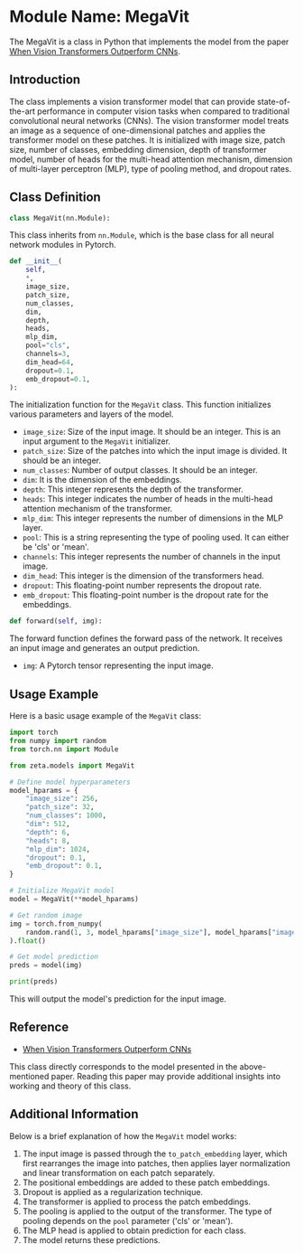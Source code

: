 # Module Name: MegaVit

The MegaVit is a class in Python that implements the model from the paper [When Vision Transformers Outperform CNNs](https://arxiv.org/abs/2106.14759). 

## Introduction

The class implements a vision transformer model that can provide state-of-the-art performance in computer vision tasks when compared to traditional convolutional neural networks (CNNs). The vision transformer model treats an image as a sequence of one-dimensional patches and applies the transformer model on these patches. It is initialized with image size, patch size, number of classes, embedding dimension, depth of transformer model, number of heads for the multi-head attention mechanism, dimension of multi-layer perceptron (MLP), type of pooling method, and dropout rates.

## Class Definition

```python
class MegaVit(nn.Module):
```

This class inherits from `nn.Module`, which is the base class for all neural network modules in Pytorch.

```python
def __init__(
    self,
    *,
    image_size,
    patch_size,
    num_classes,
    dim,
    depth,
    heads,
    mlp_dim,
    pool="cls",
    channels=3,
    dim_head=64,
    dropout=0.1,
    emb_dropout=0.1,
):
```

The initialization function for the `MegaVit` class. This function initializes various parameters and layers of the model.

- `image_size`: Size of the input image. It should be an integer. This is an input argument to the `MegaVit` initializer.
- `patch_size`: Size of the patches into which the input image is divided. It should be an integer.
- `num_classes`: Number of output classes. It should be an integer.
- `dim`: It is the dimension of the embeddings.
- `depth`: This integer represents the depth of the transformer.
- `heads`: This integer indicates the number of heads in the multi-head attention mechanism of the transformer.
- `mlp_dim`: This integer represents the number of dimensions in the MLP layer.
- `pool`: This is a string representing the type of pooling used. It can either be 'cls' or 'mean'.
- `channels`: This integer represents the number of channels in the input image.
- `dim_head`: This integer is the dimension of the transformers head.
- `dropout`: This floating-point number represents the dropout rate.
- `emb_dropout`: This floating-point number is the dropout rate for the embeddings.

```python
def forward(self, img):
```

The forward function defines the forward pass of the network. It receives an input image and generates an output prediction.

- `img`: A Pytorch tensor representing the input image.

## Usage Example

Here is a basic usage example of the `MegaVit` class:

```python
import torch
from numpy import random
from torch.nn import Module

from zeta.models import MegaVit

# Define model hyperparameters
model_hparams = {
    "image_size": 256,
    "patch_size": 32,
    "num_classes": 1000,
    "dim": 512,
    "depth": 6,
    "heads": 8,
    "mlp_dim": 1024,
    "dropout": 0.1,
    "emb_dropout": 0.1,
}

# Initialize MegaVit model
model = MegaVit(**model_hparams)

# Get random image
img = torch.from_numpy(
    random.rand(1, 3, model_hparams["image_size"], model_hparams["image_size"])
).float()

# Get model prediction
preds = model(img)

print(preds)
```

This will output the model's prediction for the input image.

## Reference 

- [When Vision Transformers Outperform CNNs](https://arxiv.org/abs/2106.14759)

This class directly corresponds to the model presented in the above-mentioned paper. Reading this paper may provide additional insights into working and theory of this class. 

## Additional Information

Below is a brief explanation of how the `MegaVit` model works:

1. The input image is passed through the `to_patch_embedding` layer, which first rearranges the image into patches, then applies layer normalization and linear transformation on each patch separately.
2. The positional embeddings are added to these patch embeddings.
3. Dropout is applied as a regularization technique.
4. The transformer is applied to process the patch embeddings.
5. The pooling is applied to the output of the transformer. The type of pooling depends on the `pool` parameter ('cls' or 'mean').
6. The MLP head is applied to obtain prediction for each class.
7. The model returns these predictions.
